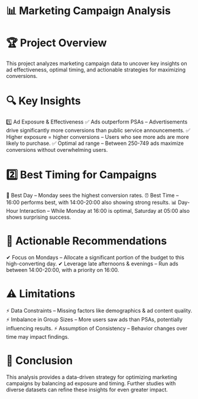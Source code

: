 # 📊 Marketing Campaign Analysis

# 🏆 Project Overview
This project analyzes marketing campaign data to uncover key insights on ad effectiveness, optimal timing, and actionable strategies for maximizing conversions.

# 🔍 Key Insights
1️⃣ Ad Exposure & Effectiveness
✅ Ads outperform PSAs – Advertisements drive significantly more conversions than public service announcements.
✅ Higher exposure = higher conversions – Users who see more ads are more likely to purchase.
✅ Optimal ad range – Between 250-749 ads maximize conversions without overwhelming users.

# 2️⃣ Best Timing for Campaigns
📅 Best Day – Monday sees the highest conversion rates.
⏰ Best Time – 16:00 performs best, with 14:00-20:00 also showing strong results.
📊 Day-Hour Interaction – While Monday at 16:00 is optimal, Saturday at 05:00 also shows surprising success.

# 🎯 Actionable Recommendations
✔ Focus on Mondays – Allocate a significant portion of the budget to this high-converting day.
✔ Leverage late afternoons & evenings – Run ads between 14:00-20:00, with a priority on 16:00.

# ⚠️ Limitations
⚡ Data Constraints – Missing factors like demographics & ad content quality.
⚡ Imbalance in Group Sizes – More users saw ads than PSAs, potentially influencing results.
⚡ Assumption of Consistency – Behavior changes over time may impact findings.

# 📌 Conclusion
This analysis provides a data-driven strategy for optimizing marketing campaigns by balancing ad exposure and timing. Further studies with diverse datasets can refine these insights for even greater impact.

